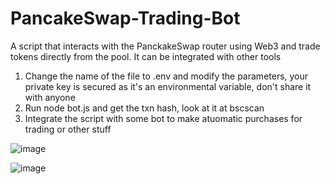 # PancakeSwap-Trading-Bot
A script that interacts with the PanckakeSwap router using Web3 and trade tokens directly from the pool. It can be integrated with other tools

1) Change the name of the file to .env and modify the parameters, your private key is secured as it's an environmental variable, don't share it with anyone
2) Run node bot.js and get the txn hash, look at it at bscscan
3) Integrate the script with some bot to make atuomatic purchases for trading or other stuff 

![image](https://user-images.githubusercontent.com/63260536/127067523-b7352356-82ad-403d-9390-be683118b6b2.png)




![image](https://user-images.githubusercontent.com/63260536/127067181-411331aa-7b62-4277-be8b-54834f6da45c.png)

